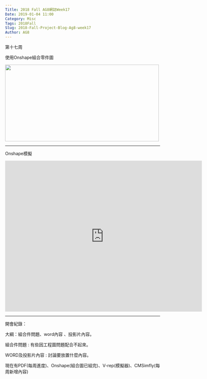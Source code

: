 ```yaml
---
Title: 2018 Fall AG8網誌Week17
Date: 2019-01-04 11:00
Category: Misc
Tags: 2018Fall
Slug: 2018-Fall-Project-Blog-Ag8-week17
Author: AG8
---
```


第十七周

<!-- PELICAN_END_SUMMARY -->

使用Onshape組合零件圖

<image src="https://cad.onshape.com/api/thumbnails/d/5ede166fd406ed585f260849/w/96f43241560633a1bcc825e6/s/300x170?t=1546567415222" width="500" height="250" frameborder="0" ></image>

----

Onshape模擬

<iframe src="https://www.youtube.com/watch?v=GOXOV0nCYeI&feature=youtu.be" width="640" height="492" frameborder="0" ></iframe>

----

開會紀錄：

大綱：組合件問題、word內容 、投影片內容。

組合件問題 : 有些因工程圖問題配合不起來。

WORD及投影片內容 : 討論要放置什麼內容。

現在有PDF(每周進度)、Onshape(組合圖已組完)、V-rep(模擬器)、CMSimfly(每周新增內容)
